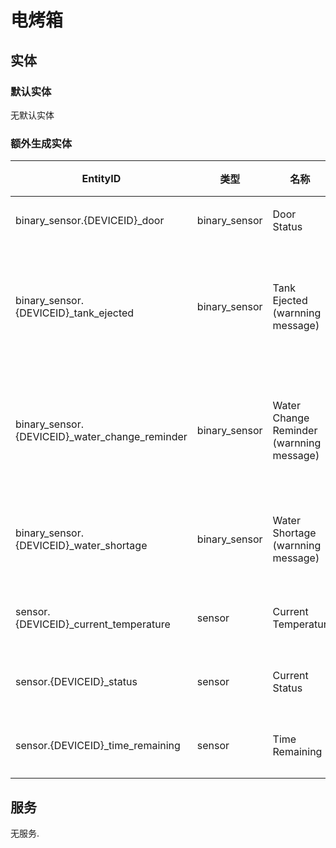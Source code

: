 # 电烤箱

## 实体

### 默认实体

无默认实体

### 额外生成实体

| EntityID                                        | 类型          | 名称                                     | 描述               |
| ----------------------------------------------- | ------------- | ---------------------------------------- | ------------------ |
| binary_sensor.{DEVICEID}\_door                  | binary_sensor | Door Status                              | 门状态             |
| binary_sensor.{DEVICEID}\_tank_ejected          | binary_sensor | Tank Ejected (warnning message)          | 水箱弹出(警告信息) |
| binary_sensor.{DEVICEID}\_water_change_reminder | binary_sensor | Water Change Reminder (warnning message) | 换水提醒(警告信息) |
| binary_sensor.{DEVICEID}\_water_shortage        | binary_sensor | Water Shortage (warnning message)        | 缺水(警告信息)     |
| sensor.{DEVICEID}\_current_temperature          | sensor        | Current Temperatur                       | 当前温度           |
| sensor.{DEVICEID}\_status                       | sensor        | Current Status                           | 当前状态           |
| sensor.{DEVICEID}\_time_remaining               | sensor        | Time Remaining                           | 剩余时间           |

## 服务

无服务.
